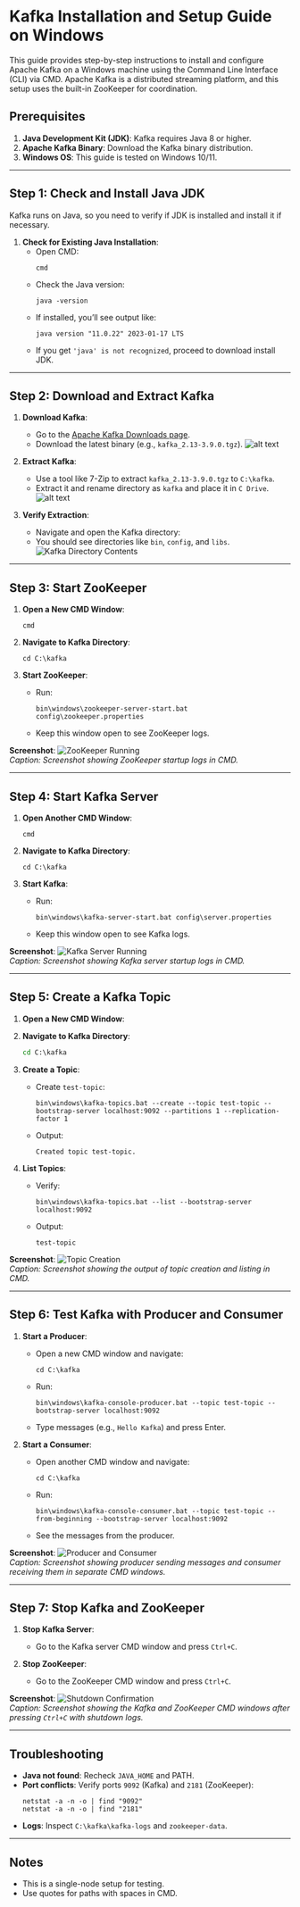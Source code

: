 # Kafka Installation and Setup Guide on Windows

This guide provides step-by-step instructions to install and configure Apache Kafka on a Windows machine using the Command Line Interface (CLI) via CMD. Apache Kafka is a distributed streaming platform, and this setup uses the built-in ZooKeeper for coordination.

## Prerequisites

1. **Java Development Kit (JDK)**: Kafka requires Java 8 or higher.
2. **Apache Kafka Binary**: Download the Kafka binary distribution.
3. **Windows OS**: This guide is tested on Windows 10/11.

---

## Step 1: Check and Install Java JDK

Kafka runs on Java, so you need to verify if JDK is installed and install it if necessary.

1. **Check for Existing Java Installation**:
   - Open CMD:
     ```
     cmd
     ```
   - Check the Java version:
     ```
     java -version
     ```
   - If installed, you’ll see output like:
     ```
     java version "11.0.22" 2023-01-17 LTS
     ```
   - If you get `'java' is not recognized`, proceed to download install JDK.

---

## Step 2: Download and Extract Kafka

1. **Download Kafka**:

   - Go to the [Apache Kafka Downloads page](https://kafka.apache.org/downloads).
   - Download the latest binary (e.g., `kafka_2.13-3.9.0.tgz`).
     ![alt text](images/image.png)

2. **Extract Kafka**:

   - Use a tool like 7-Zip to extract `kafka_2.13-3.9.0.tgz` to `C:\kafka`.
   - Extract it and rename directory as `kafka` and place it in `C Drive`.
     ![alt text](images/paste.png)

3. **Verify Extraction**:
   - Navigate and open the Kafka directory:
   - You should see directories like `bin`, `config`, and `libs`.
     ![Kafka Directory Contents](images/Screenshot%202025-03-09%20151414.png)

---

<!-- ## Step 3: Configure Kafka and ZooKeeper

1. **ZooKeeper Configuration**:

   - Open `C:\kafka\config\zookeeper.properties` in a text editor (e.g., Notepad).
   - Ensure `dataDir` is set:
     ```
     dataDir=C:/kafka/zookeeper-data
     ```
   - Create the directory:
     ```
     mkdir C:\kafka\zookeeper-data
     ```

2. **Kafka Server Configuration**:
   - Open `C:\kafka\config\server.properties` in a text editor.
   - Ensure `log.dirs` is set:
     ```
     log.dirs=C:/kafka/kafka-logs
     ```
   - Create the directory:
     ```
     mkdir C:\kafka\kafka-logs
     ```

**Screenshot**:
![Configuration Files](screenshots/step3-config-files.png)
_Caption: Screenshot showing the created `zookeeper-data` and `kafka-logs` directories in File Explorer or CMD `dir` output._

--- -->

## Step 3: Start ZooKeeper

1. **Open a New CMD Window**:

   ```
   cmd
   ```

2. **Navigate to Kafka Directory**:

   ```
   cd C:\kafka
   ```

3. **Start ZooKeeper**:
   - Run:
     ```
     bin\windows\zookeeper-server-start.bat config\zookeeper.properties
     ```
   - Keep this window open to see ZooKeeper logs.

**Screenshot**:
![ZooKeeper Running](screenshots/step4-zookeeper.png)  
_Caption: Screenshot showing ZooKeeper startup logs in CMD._

---

## Step 4: Start Kafka Server

1. **Open Another CMD Window**:

   ```
   cmd
   ```

2. **Navigate to Kafka Directory**:

   ```
   cd C:\kafka
   ```

3. **Start Kafka**:
   - Run:
     ```
     bin\windows\kafka-server-start.bat config\server.properties
     ```
   - Keep this window open to see Kafka logs.

**Screenshot**:
![Kafka Server Running](screenshots/step5-kafka-server.png)  
_Caption: Screenshot showing Kafka server startup logs in CMD._

---

## Step 5: Create a Kafka Topic

1. **Open a New CMD Window**:

2. **Navigate to Kafka Directory**:

   ```cmd
   cd C:\kafka
   ```

3. **Create a Topic**:

   - Create `test-topic`:
     ```
     bin\windows\kafka-topics.bat --create --topic test-topic --bootstrap-server localhost:9092 --partitions 1 --replication-factor 1
     ```
   - Output:
     ```
     Created topic test-topic.
     ```

4. **List Topics**:
   - Verify:
     ```
     bin\windows\kafka-topics.bat --list --bootstrap-server localhost:9092
     ```
   - Output:
     ```
     test-topic
     ```

**Screenshot**:
![Topic Creation](screenshots/step6-topic-creation.png)  
_Caption: Screenshot showing the output of topic creation and listing in CMD._

---

## Step 6: Test Kafka with Producer and Consumer

1. **Start a Producer**:

   - Open a new CMD window and navigate:
     ```
     cd C:\kafka
     ```
   - Run:
     ```
     bin\windows\kafka-console-producer.bat --topic test-topic --bootstrap-server localhost:9092
     ```
   - Type messages (e.g., `Hello Kafka`) and press Enter.

2. **Start a Consumer**:
   - Open another CMD window and navigate:
     ```
     cd C:\kafka
     ```
   - Run:
     ```
     bin\windows\kafka-console-consumer.bat --topic test-topic --from-beginning --bootstrap-server localhost:9092
     ```
   - See the messages from the producer.

**Screenshot**:
![Producer and Consumer](screenshots/step7-producer-consumer.png)  
_Caption: Screenshot showing producer sending messages and consumer receiving them in separate CMD windows._

---

## Step 7: Stop Kafka and ZooKeeper

1. **Stop Kafka Server**:

   - Go to the Kafka server CMD window and press `Ctrl+C`.

2. **Stop ZooKeeper**:
   - Go to the ZooKeeper CMD window and press `Ctrl+C`.

**Screenshot**:
![Shutdown Confirmation](screenshots/step8-shutdown.png)  
_Caption: Screenshot showing the Kafka and ZooKeeper CMD windows after pressing `Ctrl+C` with shutdown logs._

---

## Troubleshooting

- **Java not found**: Recheck `JAVA_HOME` and PATH.
- **Port conflicts**: Verify ports `9092` (Kafka) and `2181` (ZooKeeper):
  ```
  netstat -a -n -o | find "9092"
  netstat -a -n -o | find "2181"
  ```
- **Logs**: Inspect `C:\kafka\kafka-logs` and `zookeeper-data`.

---

## Notes

- This is a single-node setup for testing.
- Use quotes for paths with spaces in CMD.
